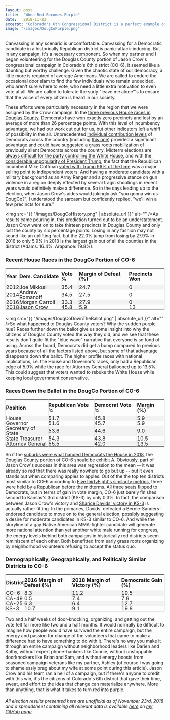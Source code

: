 ```yaml
---
layout: post
title:  "When Red Becomes Purple"
date:   2018-11-23
excerpt: "Colorado's 6th Congressional District is a perfect example of why every turf matters..."
image: "/images/DougCoPurple.png"
---
```


<head>
<meta name="twitter:card" content="summary_large_image">
<meta name="twitter:creator" content="@tefirman51">
<meta name="twitter:site" content="@tefirman51">
<meta name="twitter:title" content="When Red Becomes Purple">
<meta name="twitter:description" content="Colorado's 6th Congressional District is a perfect example of why every turf matters...">
<meta name="twitter:image:src" content="https://tefirman.github.io/images/DougCoPurple.png">
<meta name="twitter:image:width" content="280">
<meta name="twitter:image:height" content="150">
<!-- Global site tag (gtag.js) - Google Analytics -->
<script async src="https://www.googletagmanager.com/gtag/js?id=UA-141691742-7"></script>
<script>
  window.dataLayer = window.dataLayer || [];
  function gtag(){dataLayer.push(arguments);}
  gtag('js', new Date());

  gtag('config', 'UA-141691742-7');
</script>
</head>

Canvassing in any scenario is uncomfortable. Canvassing for a Democratic candidate in a historically Republican district is panic-attack-inducing. But in any campaign, it's a necessary component. So when my partner and I began volunteering for the Douglas County portion of Jason Crow's congressional campaign in Colorado's 6th district (CO-6), it seemed like a daunting but worthy challenge. Given the chaotic state of our democracy, a little more is required of average Americans. We are called to endure the occasional door slam to find the few individuals who remain undecided, who aren't sure where to vote, who need a little extra motivation to even vote at all. We are called to tolerate the surly "leave me alone"'s to ensure that the voice of every citizen is heard in our society.

These efforts were particularly necessary in the region that we were assigned by the Crow campaign. In the <a href="https://www.douglas.co.us/elections/historical-election-data/">three previous House races in Douglas County</a>, Democrats have won exactly zero precincts and lost by an average of more than 26 percentage points. With this level of incumbency advantage, we had our work cut out for us, but other indicators left a whiff of possibility in the air. Unprecedented <a href="https://www.opensecrets.org/overview/">individual contribution levels</a> of Democrats across the country (including <a href="https://www.opensecrets.org/races/candidates?cycle=2018&id=CO06&spec=N">this one</a>) provided a significant advantage and could have suggested a grass roots mobilization of previously silent Democrats across the country. Midterm elections are <a href="https://fivethirtyeight.com/features/trumps-approval-rating-is-up-republican-house-chances-are-down-does-that-make-any-sense/">always difficult for the party controlling the White House</a>, and with the <a href="https://projects.fivethirtyeight.com/trump-approval-ratings/?ex_cid=rrpromo">considerable unpopularity of President Trump</a>, the fact that the Republican incumbent Mike Coffman <a href="https://projects.fivethirtyeight.com/congress-trump-score/mike-coffman/">voted with Trump 96% of the time</a> was a major selling point to independent voters. And having a moderate candidate with a military background as an Army Ranger and a progressive stance on gun violence in a region deeply effected by several tragic shootings in recent years would definitely make a difference. So in the days leading up to the election, when Jason Crow's aides would jokingly ask "you gonna win us DougCo?", I understood the sarcasm but confidently replied, "we'll win a few precincts for sure."

<span class="image right"><img src="{{ "/images/DougCoHistory.png" | absolute_url }}" alt="" /></span>As results came pouring in, this prediction turned out to be an understatement. Jason Crow went on to take thirteen precincts in Douglas County and only lost the county by six percentage points. Losing in any fashion may not sound like an uplifting fact, but the 22.0% jump from losing by 27.9% in 2016 to only 5.9% in 2018 is the largest gain out of all the counties in the district (Adams: 16.4%, Arapahoe: 19.8%).

<style>
table {
    border-spacing: 0;
    width: 100%;
    border: 1px solid #ddd;
    line-height: 1
}

th {
    cursor: pointer;
}

th, td {
    text-align: left;
    padding: 0px;
    vertical-align: middle;
    min-height: 1px;
    border-left: 1px solid #ddd;
    border-right: 1px solid #ddd;
}

tr:nth-child(even) {
    background-color: #f2f2f2
}
</style>

<h3>Recent House Races in the DougCo Portion of CO-6</h3>
<table id="myTable">
  <tr height="50">
   <!--When a header is clicked, run the sortTable function, with a parameter, 0 for sorting by names, 1 for sorting by country:-->  
    <th onclick="sortTableNumber(0)">Year</th>
    <th onclick="sortTable(1)">Dem. Candidate</th>
    <th onclick="sortTableNumber(2)">Vote %</th>
    <th onclick="sortTableNumber(3)">Margin of Defeat (%)</th>
    <th onclick="sortTableNumber(4)">Precincts Won</th>
  </tr>
  <tr height="5">
    <td>2012</td>
    <td>Joe Miklosi</td>
    <td>35.4</td>
    <td>24.7</td>
    <td>0</td>
  </tr>
  <tr height="5">
    <td>2014</td>
    <td>Andrew Romanoff</td>
    <td>34.5</td>
    <td>27.5</td>
    <td>0</td>
  </tr>
  <tr height="5">
    <td>2016</td>
    <td>Morgan Carroll</td>
    <td>33.3</td>
    <td>27.9</td>
    <td>0</td>
  </tr>
  <tr height="5">
    <td>2018</td>
    <td>Jason Crow</td>
    <td>45.8</td>
    <td>5.9</td>
    <td>13</td>
  </tr>
</table>

<script>
function sortTable(n) {
  var table, rows, switching, i, x, y, shouldSwitch, dir, switchcount = 0;
  table = document.getElementById("myTable");
  switching = true;
  //Set the sorting direction to ascending:
  dir = "desc"; 
  /*Make a loop that will continue until
  no switching has been done:*/
  while (switching) {
    //start by saying: no switching is done:
    switching = false;
    rows = table.rows;
    /*Loop through all table rows (except the
    first, which contains table headers):*/
    for (i = 1; i < (rows.length - 1); i++) {
      //start by saying there should be no switching:
      shouldSwitch = false;
      /*Get the two elements you want to compare,
      one from current row and one from the next:*/
      x = rows[i].getElementsByTagName("TD")[n];
      y = rows[i + 1].getElementsByTagName("TD")[n];
      /*check if the two rows should switch place,
      based on the direction, asc or desc:*/
      if (dir == "asc") {
        if (x.innerHTML.toLowerCase() > y.innerHTML.toLowerCase()) {
          //if so, mark as a switch and break the loop:
          shouldSwitch= true;
          break;
        }
      } else if (dir == "desc") {
        if (x.innerHTML.toLowerCase() < y.innerHTML.toLowerCase()) {
          //if so, mark as a switch and break the loop:
          shouldSwitch = true;
          break;
        }
      }
    }
    if (shouldSwitch) {
      /*If a switch has been marked, make the switch
      and mark that a switch has been done:*/
      rows[i].parentNode.insertBefore(rows[i + 1], rows[i]);
      switching = true;
      //Each time a switch is done, increase this count by 1:
      switchcount ++;      
    } else {
      /*If no switching has been done AND the direction is "asc",
      set the direction to "desc" and run the while loop again.*/
      if (switchcount == 0 && dir == "desc") {
        dir = "asc";
        switching = true;
      }
    }
  }
}

function sortTableNumber(n) {
  var table, rows, switching, i, x, y, shouldSwitch, dir, switchcount = 0;
  table = document.getElementById("myTable");
  switching = true;
  //Set the sorting direction to ascending:
  dir = "desc"; 
  /*Make a loop that will continue until
  no switching has been done:*/
  while (switching) {
    //start by saying: no switching is done:
    switching = false;
    rows = table.rows;
    /*Loop through all table rows (except the
    first, which contains table headers):*/
    for (i = 1; i < (rows.length - 1); i++) {
      //start by saying there should be no switching:
      shouldSwitch = false;
      /*Get the two elements you want to compare,
      one from current row and one from the next:*/
      x = rows[i].getElementsByTagName("TD")[n];
      y = rows[i + 1].getElementsByTagName("TD")[n];
      /*check if the two rows should switch place,
      based on the direction, asc or desc:*/
      if (dir == "asc") {
        if (Number(x.innerHTML) > Number(y.innerHTML)) {
          //if so, mark as a switch and break the loop:
          shouldSwitch= true;
          break;
        }
      } else if (dir == "desc") {
        if (Number(x.innerHTML) < Number(y.innerHTML)) {
          //if so, mark as a switch and break the loop:
          shouldSwitch = true;
          break;
        }
      }
    }
    if (shouldSwitch) {
      /*If a switch has been marked, make the switch
      and mark that a switch has been done:*/
      rows[i].parentNode.insertBefore(rows[i + 1], rows[i]);
      switching = true;
      //Each time a switch is done, increase this count by 1:
      switchcount ++;      
    } else {
      /*If no switching has been done AND the direction is "asc",
      set the direction to "desc" and run the while loop again.*/
      if (switchcount == 0 && dir == "desc") {
        dir = "asc";
        switching = true;
      }
    }
  }
}
</script>

<span class="image left"><img src="{{ "/images/DougCoDownTheBallot.png" | absolute_url }}" alt="" /></span>So what happened to Douglas County voters? Why the sudden purple hue? Races further down the ballot give us some insight into why the citizens of Douglas County voted the way they did, and we see that these results don't quite fit the "blue wave" narrative that everyone is so fond of using. Across the board, Democrats did get a bump compared to previous years because of all the factors listed above, but some of that advantage disappears down the ballot. The higher profile races with national implications, i.e. the House and Governor's races, only had a Republican edge of 5.9% while the race for Attorney General ballooned up to 13.5%. This could suggest that voters wanted to rebuke the White House while keeping local government conservative.

<h3>Races Down the Ballot in the DougCo Portion of CO-6</h3>
<table id="myTable2">
  <tr height="50">
   <!--When a header is clicked, run the sortTable function, with a parameter, 0 for sorting by names, 1 for sorting by country:-->  
    <th onclick="sortTable2(0)">Position</th>
    <th onclick="sortTableNumber2(1)">Republican Vote %</th>
    <th onclick="sortTableNumber2(2)">Democrat Vote %</th>
    <th onclick="sortTableNumber2(3)">Margin (%)</th>
  </tr>
  <tr height="5">
    <td>House</td>
    <td>51.7</td>
    <td>45.8</td>
    <td>5.9</td>
  </tr>
  <tr height="5">
    <td>Governor</td>
    <td>51.6</td>
    <td>45.7</td>
    <td>5.9</td>
  </tr>
  <tr height="5">
    <td>Secretary of State</td>
    <td>53.6</td>
    <td>44.6</td>
    <td>9.0</td>
  </tr>
  <tr height="5">
    <td>State Treasurer</td>
    <td>54.3</td>
    <td>43.8</td>
    <td>10.5</td>
  </tr>
  <tr height="5">
    <td>Attorney General</td>
    <td>55.5</td>
    <td>42.0</td>
    <td>13.5</td>
  </tr>
</table>

<script>
function sortTable2(n) {
  var table, rows, switching, i, x, y, shouldSwitch, dir, switchcount = 0;
  table = document.getElementById("myTable2");
  switching = true;
  //Set the sorting direction to ascending:
  dir = "desc"; 
  /*Make a loop that will continue until
  no switching has been done:*/
  while (switching) {
    //start by saying: no switching is done:
    switching = false;
    rows = table.rows;
    /*Loop through all table rows (except the
    first, which contains table headers):*/
    for (i = 1; i < (rows.length - 1); i++) {
      //start by saying there should be no switching:
      shouldSwitch = false;
      /*Get the two elements you want to compare,
      one from current row and one from the next:*/
      x = rows[i].getElementsByTagName("TD")[n];
      y = rows[i + 1].getElementsByTagName("TD")[n];
      /*check if the two rows should switch place,
      based on the direction, asc or desc:*/
      if (dir == "asc") {
        if (x.innerHTML.toLowerCase() > y.innerHTML.toLowerCase()) {
          //if so, mark as a switch and break the loop:
          shouldSwitch= true;
          break;
        }
      } else if (dir == "desc") {
        if (x.innerHTML.toLowerCase() < y.innerHTML.toLowerCase()) {
          //if so, mark as a switch and break the loop:
          shouldSwitch = true;
          break;
        }
      }
    }
    if (shouldSwitch) {
      /*If a switch has been marked, make the switch
      and mark that a switch has been done:*/
      rows[i].parentNode.insertBefore(rows[i + 1], rows[i]);
      switching = true;
      //Each time a switch is done, increase this count by 1:
      switchcount ++;      
    } else {
      /*If no switching has been done AND the direction is "asc",
      set the direction to "desc" and run the while loop again.*/
      if (switchcount == 0 && dir == "desc") {
        dir = "asc";
        switching = true;
      }
    }
  }
}

function sortTableNumber2(n) {
  var table, rows, switching, i, x, y, shouldSwitch, dir, switchcount = 0;
  table = document.getElementById("myTable2");
  switching = true;
  //Set the sorting direction to ascending:
  dir = "desc"; 
  /*Make a loop that will continue until
  no switching has been done:*/
  while (switching) {
    //start by saying: no switching is done:
    switching = false;
    rows = table.rows;
    /*Loop through all table rows (except the
    first, which contains table headers):*/
    for (i = 1; i < (rows.length - 1); i++) {
      //start by saying there should be no switching:
      shouldSwitch = false;
      /*Get the two elements you want to compare,
      one from current row and one from the next:*/
      x = rows[i].getElementsByTagName("TD")[n];
      y = rows[i + 1].getElementsByTagName("TD")[n];
      /*check if the two rows should switch place,
      based on the direction, asc or desc:*/
      if (dir == "asc") {
        if (Number(x.innerHTML) > Number(y.innerHTML)) {
          //if so, mark as a switch and break the loop:
          shouldSwitch= true;
          break;
        }
      } else if (dir == "desc") {
        if (Number(x.innerHTML) < Number(y.innerHTML)) {
          //if so, mark as a switch and break the loop:
          shouldSwitch = true;
          break;
        }
      }
    }
    if (shouldSwitch) {
      /*If a switch has been marked, make the switch
      and mark that a switch has been done:*/
      rows[i].parentNode.insertBefore(rows[i + 1], rows[i]);
      switching = true;
      //Each time a switch is done, increase this count by 1:
      switchcount ++;      
    } else {
      /*If no switching has been done AND the direction is "asc",
      set the direction to "desc" and run the while loop again.*/
      if (switchcount == 0 && dir == "desc") {
        dir = "asc";
        switching = true;
      }
    }
  }
}
</script>

So if the <a href="https://fivethirtyeight.com/features/the-suburbs-all-kinds-of-suburbs-delivered-the-house-to-democrats/">suburbs were what handed Democrats the House in 2018</a>, the Douglas County portion of CO-6 should be exhibit A. Obviously, part of Jason Crow's success in this area was regression to the mean -- it was already so red that there was really nowhere to go but up -- but it even stands out when comparing apples to apples. Out of the the top ten districts most similar to CO-6 according to <a href="https://fivethirtyeight.com/methodology/how-fivethirtyeights-house-and-senate-models-work/">FiveThirtyEight's similarity metrics</a>, three were held by a Republican before the midterms. All three seats flipped to Democrats, but in terms of gain in vote margin, CO-6 just barely finishes second to Kansas's 3rd district (KS-3) by only 0.3%. In fact, the comparison between Jason Crow's victory and <a href="https://projects.fivethirtyeight.com/2018-midterm-election-forecast/house/kansas/3/">Sharice Davids' victory in KS-3</a> is actually rather fitting. In the primaries, Davids' defeated a Bernie-Sanders-endorsed candidate to move on to the general election, possibly suggesting a desire for moderate candidates in KS-3 similar to CO-6. And while the storyline of a gay Native American MMA-fighter candidate will generate more national attention than yet another white male running for congress, the energy levels behind both campaigns in historically red districts seem reminiscent of each other. Both benefitted from early grass roots organizing by neighborhood volunteers refusing to accept the status quo.

<h3> Demographically, Geographically, and Politically Similar Districts to CO-6</h3>
<table id="myTable3">
  <tr height="50">
   <!--When a header is clicked, run the sortTable function, with a parameter, 0 for sorting by names, 1 for sorting by country:-->  
    <th onclick="sortTable3(0)">District</th>
    <th onclick="sortTableNumber3(1)">2016 Margin of Defeat (%)</th>
    <th onclick="sortTableNumber3(2)">2018 Margin of Victory (%)</th>
    <th onclick="sortTableNumber3(3)">Democratic Gain (%)</th>
  </tr>
  <tr height="5">
    <td>CO-6</td>
    <td>8.3</td>
    <td>11.2</td>
    <td>19.5</td>
  </tr>
  <tr height="5">
    <td>CA-49</td>
    <td>0.5</td>
    <td>7.4</td>
    <td>7.9</td>
  </tr>
  <tr height="5">
    <td>CA-25</td>
    <td>6.3</td>
    <td>6.4</td>
    <td>12.7</td>
  </tr>
  <tr height="5">
    <td>KS-3</td>
    <td>10.7</td>
    <td>9.1</td>
    <td>19.8</td>
  </tr>
</table>

<script>
function sortTable3(n) {
  var table, rows, switching, i, x, y, shouldSwitch, dir, switchcount = 0;
  table = document.getElementById("myTable3");
  switching = true;
  //Set the sorting direction to ascending:
  dir = "desc"; 
  /*Make a loop that will continue until
  no switching has been done:*/
  while (switching) {
    //start by saying: no switching is done:
    switching = false;
    rows = table.rows;
    /*Loop through all table rows (except the
    first, which contains table headers):*/
    for (i = 1; i < (rows.length - 1); i++) {
      //start by saying there should be no switching:
      shouldSwitch = false;
      /*Get the two elements you want to compare,
      one from current row and one from the next:*/
      x = rows[i].getElementsByTagName("TD")[n];
      y = rows[i + 1].getElementsByTagName("TD")[n];
      /*check if the two rows should switch place,
      based on the direction, asc or desc:*/
      if (dir == "asc") {
        if (x.innerHTML.toLowerCase() > y.innerHTML.toLowerCase()) {
          //if so, mark as a switch and break the loop:
          shouldSwitch= true;
          break;
        }
      } else if (dir == "desc") {
        if (x.innerHTML.toLowerCase() < y.innerHTML.toLowerCase()) {
          //if so, mark as a switch and break the loop:
          shouldSwitch = true;
          break;
        }
      }
    }
    if (shouldSwitch) {
      /*If a switch has been marked, make the switch
      and mark that a switch has been done:*/
      rows[i].parentNode.insertBefore(rows[i + 1], rows[i]);
      switching = true;
      //Each time a switch is done, increase this count by 1:
      switchcount ++;      
    } else {
      /*If no switching has been done AND the direction is "asc",
      set the direction to "desc" and run the while loop again.*/
      if (switchcount == 0 && dir == "desc") {
        dir = "asc";
        switching = true;
      }
    }
  }
}

function sortTableNumber3(n) {
  var table, rows, switching, i, x, y, shouldSwitch, dir, switchcount = 0;
  table = document.getElementById("myTable3");
  switching = true;
  //Set the sorting direction to ascending:
  dir = "desc"; 
  /*Make a loop that will continue until
  no switching has been done:*/
  while (switching) {
    //start by saying: no switching is done:
    switching = false;
    rows = table.rows;
    /*Loop through all table rows (except the
    first, which contains table headers):*/
    for (i = 1; i < (rows.length - 1); i++) {
      //start by saying there should be no switching:
      shouldSwitch = false;
      /*Get the two elements you want to compare,
      one from current row and one from the next:*/
      x = rows[i].getElementsByTagName("TD")[n];
      y = rows[i + 1].getElementsByTagName("TD")[n];
      /*check if the two rows should switch place,
      based on the direction, asc or desc:*/
      if (dir == "asc") {
        if (Number(x.innerHTML) > Number(y.innerHTML)) {
          //if so, mark as a switch and break the loop:
          shouldSwitch= true;
          break;
        }
      } else if (dir == "desc") {
        if (Number(x.innerHTML) < Number(y.innerHTML)) {
          //if so, mark as a switch and break the loop:
          shouldSwitch = true;
          break;
        }
      }
    }
    if (shouldSwitch) {
      /*If a switch has been marked, make the switch
      and mark that a switch has been done:*/
      rows[i].parentNode.insertBefore(rows[i + 1], rows[i]);
      switching = true;
      //Each time a switch is done, increase this count by 1:
      switchcount ++;      
    } else {
      /*If no switching has been done AND the direction is "asc",
      set the direction to "desc" and run the while loop again.*/
      if (switchcount == 0 && dir == "desc") {
        dir = "asc";
        switching = true;
      }
    }
  }
}
</script>

Two and a half weeks of door-knocking, organizing, and getting out the vote felt far more like two and a half months. It would normally be difficult to imagine how people would have survived the entire campaign, but the energy and passion for change of the volunteers that came to make a difference had to have something to do with it. There's no way you make it through an entire campaign without neighborhood leaders like Darien and Kathy, without expert phone-bankers like Connie, without unstoppable doorknockers like Brian and Sam, and without energy boosts from seasoned campaign veterans like my partner, Ashley (of course I was going to shamelessly brag about my wife at some point during this article). Jason Crow and his team ran a hell of a campaign, but if there's anyone to credit with this win, it's the citizens of Colorado's 6th district that gave their time, sweat, and effort to the idea that change can materialize anywhere. More than anything, that is what it takes to turn red into purple.

<h6>All election results presented here are unofficial as of November 23rd, 2018 and a spreadsheet containing all relevant data is available <a href="https://github.com/tefirman/StatisticalStumbles/blob/master/DouglasCounty_AllResults.xlsx">here</a> on <a href="https://github.com/tefirman">my GitHub page</a>.







